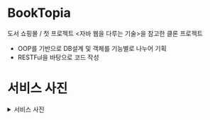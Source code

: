 # BookTopia

 도서 쇼핑몰 / 첫 프로젝트
 <자바 웹을 다루는 기술>을 참고한 클론 프로젝트
 - OOP를 기반으로 DB설계 및 객체를 기능별로 나누어 기획
 - RESTFul을 바탕으로 코드 작성


# 서비스 사진

<details markdown="1">
<summary>서비스 사진</summary>

- ### 메인 화면
<img src="src/main/webapp/resources/image/booktopia.PNG" width=500>

- ### 관리자 로그인 시 상단 메뉴
<img src="src/main/webapp/resources/image/login_admin.PNG" width=500>

- ### 회원 로그인 시 상단 메뉴
<img src="src/main/webapp/resources/image/login_member.PNG" width=500>

- ### 회원 마이 페이지
<img src="src/main/webapp/resources/image/mypage.PNG" width=500>

- ### 관리자 페이지
<img src="src/main/webapp/resources/image/adminpage.PNG" width=500>

- ### 자동 완성 기능 
<img src="src/main/webapp/resources/image/autosearch.PNG" width=500>

- ### 장바구니
<img src="src/main/webapp/resources/image/putbasket.PNG" width=500>
<img src="src/main/webapp/resources/image/basketpage.PNG" width=500>

- ### 주문 기능
<img src="src/main/webapp/resources/image/order1.PNG" width=500>
<img src="src/main/webapp/resources/image/order2.PNG" width=500>


# 기획 설계

- ## 사전 설계
<img src="src/main/webapp/resources/image/pre_design1.PNG" width=600><img src="src/main/webapp/resources/image/pre_design2.PNG" width=600>
<img src="src/main/webapp/resources/image/pre_design3.PNG" width=600><img src="src/main/webapp/resources/image/pre_design4.PNG" width=600>


- ## ERD
<img src="src/main/webapp/resources/image/erd.PNG" width=500>